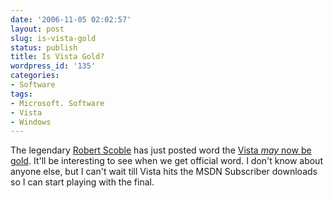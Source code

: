 ```yaml
---
date: '2006-11-05 02:02:57'
layout: post
slug: is-vista-gold
status: publish
title: Is Vista Gold?
wordpress_id: '135'
categories:
- Software
tags:
- Microsoft. Software
- Vista
- Windows
---
```


The legendary [Robert Scoble](http://scobleizer.com/) has just posted word the [Vista _may_ now be gold](http://scobleizer.com/2006/11/04/windows-vista-is-done/). It'll be interesting to see when we get official word. I don't know about anyone else, but I can't wait till Vista hits the MSDN Subscriber downloads so I can start playing with the final.
